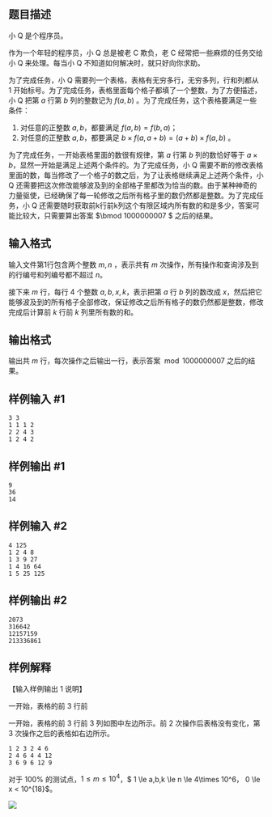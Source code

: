 ## 题目描述


小 Q 是个程序员。

作为一个年轻的程序员，小 Q 总是被老 C 欺负，老 C 经常把一些麻烦的任务交给小 Q 来处理。每当小 Q 不知道如何解决时，就只好向你求助。

为了完成任务，小 Q 需要列一个表格，表格有无穷多行，无穷多列，行和列都从 $1$ 开始标号。为了完成任务，表格里面每个格子都填了一个整数，为了方便描述，小 Q 把第 $a$ 行第 $b$ 列的整数记为 $f(a,b)$ 。为了完成任务，这个表格要满足一些条件：

1. 对任意的正整数 $a,b$，都要满足 $f(a,b) =f(b,a)$；
2. 对任意的正整数 $a,b$，都要满足 $b\times  f(a,a+b)=(a+b)\times   f(a,b)$ 。

为了完成任务，一开始表格里面的数很有规律，第 $a$ 行第 $b$ 列的数恰好等于 $a\times  b$，显然一开始是满足上述两个条件的。为了完成任务，小 Q 需要不断的修改表格里面的数，每当修改了一个格子的数之后，为了让表格继续满足上述两个条件，小 Q 还需要把这次修改能够波及到的全部格子里都改为恰当的数。由于某种神奇的力量驱使，已经确保了每一轮修改之后所有格子里的数仍然都是整数。为了完成任务，小 Q 还需要随时获取前k行前k列这个有限区域内所有数的和是多少，答案可能比较大，只需要算出答案 $\bmod 1000000007 $ 之后的结果。

## 输入格式

输入文件第1行包含两个整数 $m,n$ ，表示共有 $m$ 次操作，所有操作和查询涉及到的行编号和列编号都不超过 $n$。

接下来 $m$ 行，每行 $4$ 个整数 $a,b,x,k$，表示把第 $a$ 行 $b$ 列的数改成 $x$，然后把它能够波及到的所有格子全部修改，保证修改之后所有格子的数仍然都是整数，修改完成后计算前 $k$ 行前 $k$ 列里所有数的和。

## 输出格式

输出共 $m$ 行，每次操作之后输出一行，表示答案 $\bmod {1000000007}$ 之后的结果。

## 样例输入 #1

```plain
3 3
1 1 1 2
2 2 4 3
1 2 4 2
```

## 样例输出 #1

```plain
9
36
14
```

## 样例输入 #2

```plain
4 125
1 2 4 8
1 3 9 27
1 4 16 64
1 5 25 125
```

## 样例输出 #2

```plain
2073
316642
12157159
213336861
```

## 样例解释

【输入样例输出 1 说明】

一开始，表格的前 $3$ 行前

一开始，表格的前 $3$ 行前 $3$ 列如图中左边所示。前 $2$ 次操作后表格没有变化，第 $3$ 次操作之后的表格如右边所示。

```plain
1 2 3 2 4 6
2 4 6 4 4 12
3 6 9 6 12 9
```

对于 $100\%$ 的测试点，$1 \le  m \le  10^4$，$ 1 \le  a,b,k \le  n \le  4\times  10^6$，$ 0 \le  x < 10^{18}$。

![](https://cdn.luogu.com.cn/upload/pic/5012.png)

